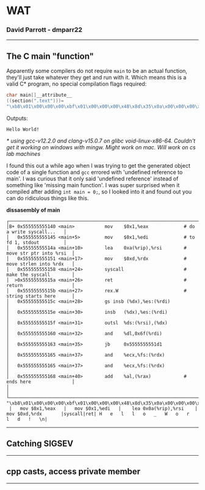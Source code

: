 # WAT
### David Parrott - dmparr22
---
## The C main "function"
Apparently some compilers do not require `main` to be an actual function, they'll just take whatever they get and run with it.
Which means this is a valid C* program, no special compilation flags required:
```c
char main[]__attribute__
((section(".text")))=
"\xb8\x01\x00\x00\x00\xbf\x01\x00\x00\x00\x48\x8d\x35\x0a\x00\x00\x00\x48\xc7\xc2\x0d\x00\x00\x00\x0f\x05\xc3\x48\x65\x6c\x6c\x6f\x20\x57\x6f\x72\x6c\x64\x21\x0a";
```
Outputs:
```
Hello World!

```
_* using gcc-v12.2.0 and clang-v15.0.7 on glibc void-linux-x86-64. Couldn't get it working on windows with mingw. Might work on mac. Will work on cs lab machines_  

I found this out a while ago when I was trying to get the generated object code of a single function and `gcc` errored with 'undefined reference to main'.
I was curious that it only said 'undefined reference' instead of something like 'missing main function'.
I was super surprised when it compiled after adding `int main = 0;`, so I looked into it and found out you can do ridiculous things like this.  

**dissasembly of main**
```
┌──────────────────────────────────────────────────────────────────────────────────────────┐
│B+ 0x555555555140 <main>           mov    $0x1,%eax             # do a write syscall...   │
│   0x555555555145 <main+5>         mov    $0x1,%edi             # to fd 1, stdout         │
│   0x55555555514a <main+10>        lea    0xa(%rip),%rsi        # move str ptr into %rsi  │
│   0x555555555151 <main+17>        mov    $0xd,%rdx             # move strlen into %rdx   │
│   0x555555555158 <main+24>        syscall                      # make the syscall        │
│  >0x55555555515a <main+26>        ret                          # return                  │
│   0x55555555515b <main+27>        rex.W                        # string starts here      │
│   0x55555555515c <main+28>        gs insb (%dx),%es:(%rdi)                               │
│   0x55555555515e <main+30>        insb   (%dx),%es:(%rdi)                                │
│   0x55555555515f <main+31>        outsl  %ds:(%rsi),(%dx)                                │
│   0x555555555160 <main+32>        and    %dl,0x6f(%rdi)                                  │
│   0x555555555163 <main+35>        jb     0x5555555551d1                                  │
│   0x555555555165 <main+37>        and    %ecx,%fs:(%rdx)                                 │
│   0x555555555165 <main+37>        and    %ecx,%fs:(%rdx)                                 │
│   0x555555555168 <main+40>        add    %al,(%rax)            # ends here               │
│                                                                                          │
└──────────────────────────────────────────────────────────────────────────────────────────┘
"\xb8\x01\x00\x00\x00\xbf\x01\x00\x00\x00\x48\x8d\x35\x0a\x00\x00\x00\x48\xc7\xc2\x0d\x00\x00\x00\x0f\x05\xc3\x48\x65\x6c\x6c\x6f\x20\x57\x6f\x72\x6c\x64\x21\x0a"
 |   mov $0x1,%eax   |   mov $0x1,%edi   |    lea 0x0a(%rip),%rsi    |       mov $0xd,%rdx       |syscall|ret| H   e   l   l   o   _   W   o   r   l   d   !   \n|
```
---

## Catching SIGSEV


---
## cpp casts, access private member


---
## 
